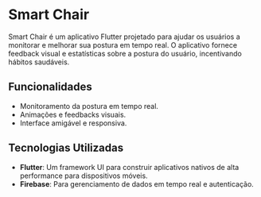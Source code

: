 # Smart Chair

Smart Chair é um aplicativo Flutter projetado para ajudar os usuários a monitorar e melhorar sua postura em tempo real. O aplicativo fornece feedback visual e estatísticas sobre a postura do usuário, incentivando hábitos saudáveis.

## Funcionalidades

- Monitoramento da postura em tempo real.
- Animações e feedbacks visuais.
- Interface amigável e responsiva.

## Tecnologias Utilizadas

- **Flutter**: Um framework UI para construir aplicativos nativos de alta performance para dispositivos móveis.
- **Firebase**: Para gerenciamento de dados em tempo real e autenticação.

